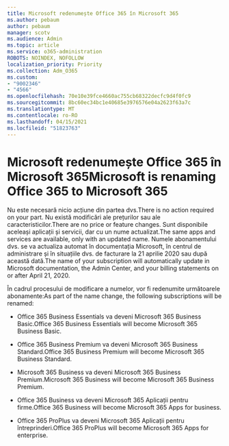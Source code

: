 ```yaml
---
title: Microsoft redenumește Office 365 în Microsoft 365
ms.author: pebaum
author: pebaum
manager: scotv
ms.audience: Admin
ms.topic: article
ms.service: o365-administration
ROBOTS: NOINDEX, NOFOLLOW
localization_priority: Priority
ms.collection: Adm_O365
ms.custom:
- "9002346"
- "4566"
ms.openlocfilehash: 70e10e39fce4660ac755cb68322decfc9d4f0fc9
ms.sourcegitcommit: 8bc60ec34bc1e40685e3976576e04a2623f63a7c
ms.translationtype: MT
ms.contentlocale: ro-RO
ms.lasthandoff: 04/15/2021
ms.locfileid: "51823763"
---
```

# <a name="microsoft-is-renaming-office-365-to-microsoft-365"></a><span data-ttu-id="8298e-102">Microsoft redenumește Office 365 în Microsoft 365</span><span class="sxs-lookup"><span data-stu-id="8298e-102">Microsoft is renaming Office 365 to Microsoft 365</span></span>

<span data-ttu-id="8298e-103">Nu este necesară nicio acțiune din partea dvs.</span><span class="sxs-lookup"><span data-stu-id="8298e-103">There is no action required on your part.</span></span> <span data-ttu-id="8298e-104">Nu există modificări ale prețurilor sau ale caracteristicilor.</span><span class="sxs-lookup"><span data-stu-id="8298e-104">There are no price or feature changes.</span></span> <span data-ttu-id="8298e-105">Sunt disponibile aceleași aplicații și servicii, dar cu un nume actualizat.</span><span class="sxs-lookup"><span data-stu-id="8298e-105">The same apps and services are available, only with an updated name.</span></span> <span data-ttu-id="8298e-106">Numele abonamentului dvs. se va actualiza automat în documentația Microsoft, în centrul de administrare și în situațiile dvs. de facturare la 21 aprilie 2020 sau după această dată.</span><span class="sxs-lookup"><span data-stu-id="8298e-106">The name of your subscription will automatically update in Microsoft documentation, the Admin Center, and your billing statements on or after April 21, 2020.</span></span>

<span data-ttu-id="8298e-107">În cadrul procesului de modificare a numelor, vor fi redenumite următoarele abonamente:</span><span class="sxs-lookup"><span data-stu-id="8298e-107">As part of the name change, the following subscriptions will be renamed:</span></span>

- <span data-ttu-id="8298e-108">Office 365 Business Essentials va deveni Microsoft 365 Business Basic.</span><span class="sxs-lookup"><span data-stu-id="8298e-108">Office 365 Business Essentials will become Microsoft 365 Business Basic.</span></span>

- <span data-ttu-id="8298e-109">Office 365 Business Premium va deveni Microsoft 365 Business Standard.</span><span class="sxs-lookup"><span data-stu-id="8298e-109">Office 365 Business Premium will become Microsoft 365 Business Standard.</span></span>

- <span data-ttu-id="8298e-110">Microsoft 365 Business va deveni Microsoft 365 Business Premium.</span><span class="sxs-lookup"><span data-stu-id="8298e-110">Microsoft 365 Business will become Microsoft 365 Business Premium.</span></span>

- <span data-ttu-id="8298e-111">Office 365 Business va deveni Microsoft 365 Aplicații pentru firme.</span><span class="sxs-lookup"><span data-stu-id="8298e-111">Office 365 Business will become Microsoft 365 Apps for business.</span></span>

- <span data-ttu-id="8298e-112">Office 365 ProPlus va deveni Microsoft 365 Aplicații pentru întreprinderi.</span><span class="sxs-lookup"><span data-stu-id="8298e-112">Office 365 ProPlus will become Microsoft 365 Apps for enterprise.</span></span>
